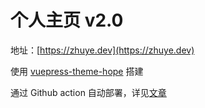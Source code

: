 # 个人主页 v2.0

地址：[https://zhuye.dev](https://zhuye.dev)

使用 [vuepress-theme-hope](https://github.com/vuepress-theme-hope/vuepress-theme-hope) 搭建

通过 Github action 自动部署，详见[文章](https://zhuye.dev/blogs/2021-11-30-auto-deploy-using-github-actions.html)